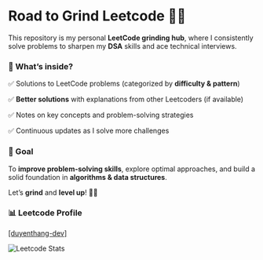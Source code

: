 # Road to Grind Leetcode 🚀🔥  

This repository is my personal **LeetCode grinding hub**, where I consistently solve problems to sharpen my **DSA** skills and ace technical interviews.  

### 📌 What’s inside?  

✅ Solutions to LeetCode problems (categorized by **difficulty & pattern**)  

✅ **Better solutions** with explanations from other Leetcoders (if available)  

✅ Notes on key concepts and problem-solving strategies  

✅ Continuous updates as I solve more challenges  

### 🎯 Goal  

To **improve problem-solving skills**, explore optimal approaches, and build a solid foundation in **algorithms & data structures**.  

Let’s **grind** and **level up**! 💪🚀  

### 📊 Leetcode Profile
[[duyenthang-dev]](https://leetcode.com/u/duyenthang-dev/)

![Leetcode Stats](https://leetcard.jacoblin.cool/duyenthang-dev?ext=heatmap)
